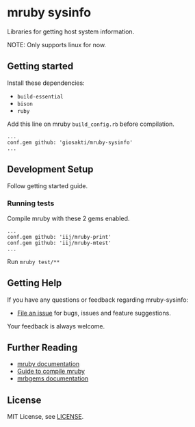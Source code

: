 # mruby sysinfo

Libraries for getting host system information.

NOTE: Only supports linux for now.

## Getting started

Install these dependencies:

- `build-essential`
- `bison`
- `ruby`

Add this line on mruby `build_config.rb` before compilation.

```
...
conf.gem github: 'giosakti/mruby-sysinfo'
...
```

## Development Setup

Follow getting started guide.

### Running tests

Compile mruby with these 2 gems enabled.

``` 
...
conf.gem github: 'iij/mruby-print'
conf.gem github: 'iij/mruby-mtest'
...
```

Run `mruby test/**`

## Getting Help

If you have any questions or feedback regarding mruby-sysinfo:

- [File an issue](https://github.com/giosakti/mruby-sysinfo/issues/new) for bugs, issues and feature suggestions.

Your feedback is always welcome.

## Further Reading

- [mruby documentation][mruby-doc]
- [Guide to compile mruby][mruby-compile-guide]
- [mrbgems documentation][mrbgems-doc]

[mruby-doc]: https://github.com/mruby/mruby/tree/master/doc
[mruby-compile-guide]: https://github.com/mruby/mruby/blob/master/doc/guides/compile.md
[mrbgems-doc]: https://github.com/mruby/mruby/blob/master/doc/guides/mrbgems.md

## License

MIT License, see [LICENSE](LICENSE).
